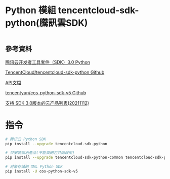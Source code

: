 # Python 模組 tencentcloud-sdk-python(騰訊雲SDK)

```
```

## 參考資料

[腾讯云开发者工具套件（SDK）3.0 Python](https://intl.cloud.tencent.com/zh/document/product/583/19698)

[TencentCloud/tencentcloud-sdk-python Github](https://github.com/TencentCloud/tencentcloud-sdk-python)

[API文檔](https://intl.cloud.tencent.com/zh/document/api)

[tencentyun/cos-python-sdk-v5 Github](https://github.com/tencentyun)

[支持 SDK 3.0版本的云产品列表(20211112)](https://cloud.tencent.com/document/product/494/42698#.E6.94.AF.E6.8C.81-sdk-3.0.E7.89.88.E6.9C.AC.E7.9A.84.E4.BA.91.E4.BA.A7.E5.93.81.E5.88.97.E8.A1.A8)

# 指令

```bash
# 腾讯云 Python SDK
pip install --upgrade tencentcloud-sdk-python

# 只安裝個別產品(不能與總包共同啟用)
pip install --upgrade tencentcloud-sdk-python-common tencentcloud-sdk-python-cvm

# 对象存储的 XML Python SDK
pip install -U cos-python-sdk-v5
```